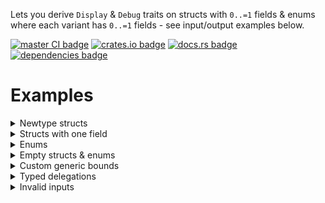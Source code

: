 <!-- cargo-rdme start -->

Lets you derive `Display` & `Debug` traits on structs with
`0..=1` fields & enums where each variant has `0..=1` fields - see input/output examples below.

[![master CI badge](https://img.shields.io/github/actions/workflow/status/Alorel/delegate-display-rs/ci.yml?label=master%20CI)](https://github.com/Alorel/delegate-display-rs/actions/workflows/ci.yml?query=branch%3Amaster)
[![crates.io badge](https://img.shields.io/crates/v/delegate-display)](https://crates.io/crates/delegate-display)
[![docs.rs badge](https://img.shields.io/docsrs/delegate-display?label=docs.rs)](https://docs.rs/delegate-display)
[![dependencies badge](https://img.shields.io/librariesio/release/cargo/delegate-display)](https://libraries.io/cargo/delegate-display)

# Examples

<details><summary>Newtype structs</summary>

```rust
// Input
#[derive(delegate_display::DelegateDisplay)]
struct Foo(SomeType);

// Output
impl fmt::Display for Foo {
  #[inline]
  fn fmt(&self, f: &mut fmt::Formatter<'_>) -> fmt::Result {
    fmt::Display::fmt(&self.0, f)
  }
}
````

</details>

<details><summary>Structs with one field</summary>

```rust
// Input
#[derive(delegate_display::DelegateDebug)]
struct Foo { some_field: SomeType }

// Output
impl fmt::Debug for Foo {
  #[inline]
  fn fmt(&self, f: &mut fmt::Formatter<'_>) -> fmt::Result {
    fmt::Debug::fmt(&self.some_field, f)
  }
}
````

</details>

<details><summary>Enums</summary>

```rust
// Input
enum MyEnum {
  Foo,
  Bar(SomeType),
  Qux { baz: SomeType }
}

// Output
fn fmt(&self, f: &mut fmt::Formatter<'_>) -> fmt::Result {
  match self {
    Self::Foo => f.write_str("Foo"),
    Self::Bar(inner) => DebugOrDisplay::fmt(inner, f),
    Self::Qux { baz } => DebugOrDisplay::fmt(baz, f),
  }
}
````

</details>

<details><summary>Empty structs & enums</summary>

```rust
// Input
struct Foo;
struct Bar{}
struct Qux();
enum Baz {}

// Output
fn fmt(&self, _: &mut fmt::Formatter<'_>) -> fmt::Result {
  Ok(())
}
````

</details>

<details><summary>Custom generic bounds</summary>

The attribute names are `ddebug` for `Debug`, `ddisplay` for `Display` and `dboth` for a common config for
both. `ddebug` and `ddisplay` take precendence over `dboth`.

- `base_bounds` will add whatever trait is being derived as a generic bound to each of the struct/enum's generic params
- `bounds(...)` will let you specify specific bounds

```rust
// Input
#[derive(DelegateDisplay, DelegateDebug)]
#[dboth(base_bounds)]
#[ddisplay(bounds(F: Display, B: Clone + Display))]
enum Foo<F, B> {
  Foo(F),
  Bar(B),
}

// Output
impl<F: Display, B: Clone + Display> Display for Foo<F, B> { /* ... */}
impl<F: Debug, B: Debug> Debug for Foo<F, B> { /* ... */ }
````

</details>

<details><summary>Typed delegations</summary>

Can be useful for further prettifying the output.

```rust
/// Some type that `Deref`s to the type we want to use in our formatting, in this case, `str`.
#[derive(Debug)]
struct Wrapper(&'static str);

#[derive(DelegateDebug)]
#[ddebug(delegate_to(str))] // ignore `Wrapper` and debug the `str` it `Deref`s instead
struct Typed(Wrapper);

#[derive(DelegateDebug)] // Included for comparison
struct Base(Wrapper);

assert_eq!(format!("{:?}", Typed(Wrapper("foo"))), "\"foo\"");
assert_eq!(format!("{:?}", Base(Wrapper("bar"))), "Wrapper(\"bar\")");
```

</details>

<details><summary>Invalid inputs</summary>

```rust
#[derive(DelegateDisplay, Debug)]
#[dboth(delegate_to(String))] // `delegate_to` is not supported on enums
enum SomeEnum {
  Foo(Arc<String>)
}
```

```rust
#[derive(delegate_display::DelegateDisplay)]
#[ddisplay(base_bounds, bounds(T: Display))] // `base_bounds` and `bounds` are mutually exclusive
struct Generic<T>(T);
```

```rust
#[derive(delegate_display::DelegateDisplay)]
#[ddisplay(base_bounds)]
#[ddisplay(base_bounds)] // `dbodh` and `ddisplay` can be mixed, but the same option can't be used twice
struct Foo<T>(T);
```

```rust
#[derive(delegate_display::DelegateDebug)]
struct TooManyFields1 {
  foo: u8,
  bar: u8, // Only one field permitted
}
```

```rust
#[derive(delegate_display::DelegateDebug)]
struct TooManyFields2(u8, u8); // too many fields
```

```rust
#[derive(delegate_display::DelegateDebug)]
enum SomeEnum {
  A, // this is ok
  B(u8), // this is ok
  C { foo: u8 }, // this is ok
  D(u8, u8), // Only one field permitted
  E { foo: u8, bar: u8 } // Only one field permitted
}
```

```rust
#[derive(delegate_display::DelegateDebug)]
union Foo { bar: u8 } // Unions are not supported
```

</details>

<!-- cargo-rdme end -->
